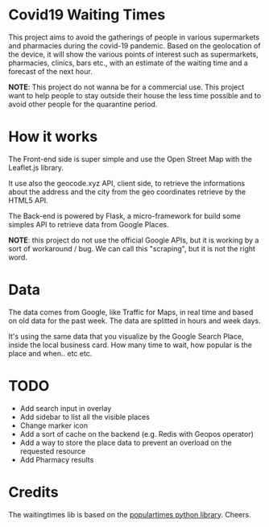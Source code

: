 # Covid19 Waiting Times

This project aims to avoid the gatherings of people in various supermarkets and pharmacies during the covid-19 pandemic. Based on the geolocation of the device, it will show the various points of interest such as supermarkets, pharmacies, clinics, bars etc., with an estimate of the waiting time and a forecast of the next hour.

**NOTE**: This project do not wanna be for a commercial use. This project want to help people to stay outside their house the less time possible and to avoid other people for the quarantine period.

# How it works

The Front-end side is super simple and use the Open Street Map with the Leaflet.js library.

It use also the geocode.xyz API, client side, to retrieve the informations about the address and the city from the geo coordinates retrieve by the HTML5 API.

The Back-end is powered by Flask, a micro-framework for build some simples API to retrieve data from Google Places.

**NOTE**: this project do not use the official Google APIs, but it is working by a sort of workaround / bug. We can call this "scraping", but it is not the right word.

# Data

The data comes from Google, like Traffic for Maps, in real time and based on old data for the past week.
The data are splitted in hours and week days.

It's using the same data that you visualize by the Google Search Place, inside the local business card.
How many time to wait, how popular is the place and when.. etc etc.

# TODO

- Add search input in overlay
- Add sidebar to list all the visible places
- Change marker icon
- Add a sort of cache on the backend (e.g. Redis with Geopos operator)
- Add a way to store the place data to prevent an overload on the requested resource
- Add Pharmacy results

# Credits

The waitingtimes lib is based on the [populartimes python library](https://github.com/m-wrzr/populartimes/). Cheers.